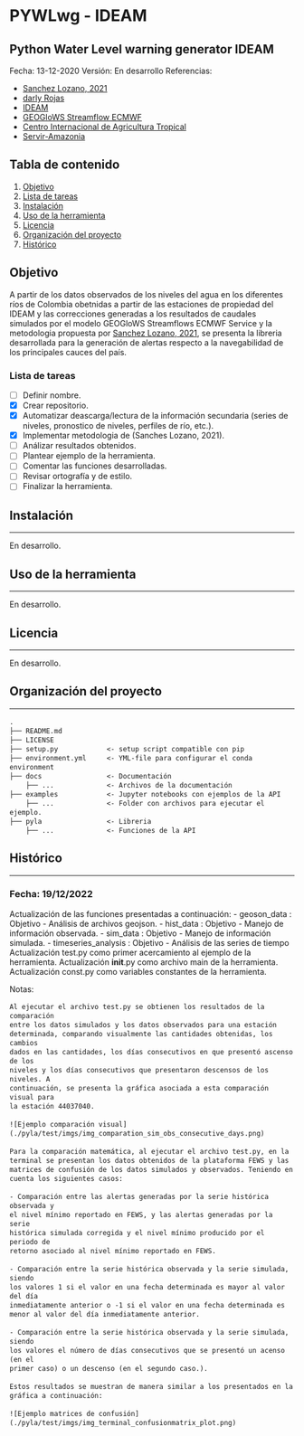# PYWLwg - IDEAM
## Python Water Level warning generator IDEAM


Fecha:       13-12-2020
Versión:     En desarrollo
Referencias: 
 * [Sanchez Lozano, 2021](https://www.doi.org/10.3390/hydrology8020071)
 * [darly Rojas](https://github.com/DarllyRojas)
 * [IDEAM](http://www.ideam.gov.co)
 * [GEOGloWS Streamflow ECMWF](https://geoglows.ecmwf.int)
 * [Centro Internacional de Agricultura Tropical](https://ciat.cgiar.org/?lang=es)
 * [Servir-Amazonia](https://servir.ciat.cgiar.org/?lang=es)

## Tabla de contenido
1. [Objetivo](#objetivo)
2. [Lista de tareas](#lista-de-tareas)
3. [Instalación](#instalación)
3. [Uso de la herramienta](#uso-de-la-herramienta)
4. [Licencia](#licencia)
5. [Organización del proyecto](#organización-del-proyecto)
6. [Histórico](#histórico)

## Objetivo
A partir de los datos observados de los niveles del agua en los diferentes ríos
de Colombia obetnidas a partir de las estaciones de propiedad del IDEAM y las 
correcciones generadas a los resultados de caudales simulados por el modelo 
GEOGloWS Streamflows ECMWF Service y la metodologia propuesta por [Sanchez Lozano, 2021](https://www.doi.org/10.3390/hydrology8020071),
se presenta la libreria desarrollada para la generación de alertas respecto a la
navegabilidad de los principales cauces del país.


### Lista de tareas
- [ ] Definir nombre. 
- [x] Crear repositorio.
- [x] Automatizar deascarga/lectura de la información secundaria (series de niveles,
	  pronostico de niveles, perfiles de río, etc.).
- [x] Implementar metodologia de (Sanches Lozano, 2021).
- [ ] Análizar resultados obtenidos.
- [ ] Plantear ejemplo de la herramienta.
- [ ] Comentar las funciones desarrolladas.
- [ ] Revisar ortografía y de estilo.
- [ ] Finalizar la herramienta.

## Instalación
-------------
En desarrollo.

## Uso de la herramienta
---------------------
En desarrollo.

## Licencia
--------
En desarrollo.

## Organización del proyecto
-------------------------
    .
    ├── README.md
    ├── LICENSE
    ├── setup.py            <- setup script compatible con pip
    ├── environment.yml     <- YML-file para configurar el conda environment
    ├── docs                <- Documentación
        ├── ...             <- Archivos de la documentación
    ├── examples            <- Jupyter notebooks con ejemplos de la API
        ├── ...             <- Folder con archivos para ejecutar el ejemplo.
    ├── pyla                <- Libreria
        ├── ...             <- Funciones de la API

## Histórico
---------
### Fecha: 19/12/2022

Actualización de las funciones presentadas a continuación:
	- geoson_data 		  : Objetivo - Análisis de archivos geojson.
	- hist_data           : Objetivo - Manejo de información observada.
	- sim_data            : Objetivo - Manejo de información simulada.
	- timeseries_analysis : Objetivo - Análisis de las series de tiempo
Actualización test.py como primer acercamiento al ejemplo de la herramienta.
Actualización __init__.py como archivo main de la herramienta.
Actualización const.py como variables constantes de la herramienta.

Notas:

	Al ejecutar el archivo test.py se obtienen los resultados de la comparación
	entre los datos simulados y los datos observados para una estación 
	determinada, comparando visualmente las cantidades obtenidas, los cambios
	dados en las cantidades, los días consecutivos en que presentó ascenso de los
	niveles y los días consecutivos que presentaron descensos de los niveles. A 
	continuación, se presenta la gráfica asociada a esta comparación visual para
	la estación 44037040.
	
	![Ejemplo comparación visual](./pyla/test/imgs/img_comparation_sim_obs_consecutive_days.png)
	
	Para la comparación matemática, al ejecutar el archivo test.py, en la 
	terminal se presentan los datos obtenidos de la plataforma FEWS y las 
	matrices de confusión de los datos simulados y observados. Teniendo en 
	cuenta los siguientes casos:
	
	- Comparación entre las alertas generadas por la serie histórica observada y
	el nivel mínimo reportado en FEWS, y las alertas generadas por la serie 
	histórica simulada corregida y el nivel mínimo producido por el periodo de 
	retorno asociado al nivel mínimo reportado en FEWS.
	
	- Comparación entre la serie histórica observada y la serie simulada, siendo
	los valores 1 si el valor en una fecha determinada es mayor al valor del día
	inmediatamente anterior o -1 si el valor en una fecha determinada es 
	menor al valor del día inmediatamente anterior.
	
	- Comparación entre la serie histórica observada y la serie simulada, siendo
	los valores el número de días consecutivos que se presentó un acenso (en el 
	primer caso) o un descenso (en el segundo caso.).
	
	Estos resultados se muestran de manera similar a los presentados en la 
	gráfica a continuación:
	
	![Ejemplo matrices de confusión](./pyla/test/imgs/img_terminal_confusionmatrix_plot.png)
	
